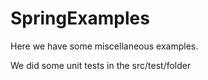 # SpringExamples

Here we have some miscellaneous examples.

We did some unit tests in the src/test/folder
